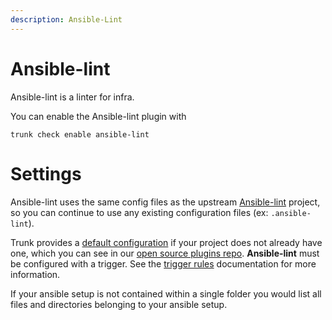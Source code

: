 ```yaml
---
description: Ansible-Lint
---
```


# Ansible-lint

Ansible-lint is a linter for infra.

You can enable the Ansible-lint plugin with

```shell
trunk check enable ansible-lint
```

# Settings

Ansible-lint uses the same config files as the 
upstream [Ansible-lint](https://github.com/ansible/ansible-lint) project, so you can continue to use any
existing configuration files (ex: `.ansible-lint`).

Trunk provides a [default configuration](https://github.com/trunk-io/plugins/tree/main/linters/ansible-lint) if your project does not already have one,
which you can see in our [open source plugins repo](https://github.com/trunk-io/plugins/tree/main).
**Ansible-lint** must be configured with a trigger. See the [trigger rules](../#trigger-rules) documentation for more information.

If your ansible setup is not contained within a single folder you would list all files and directories belonging to your ansible setup.



